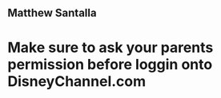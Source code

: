 ## Matthew Santalla


# Make sure to ask your parents permission before loggin onto DisneyChannel.com



